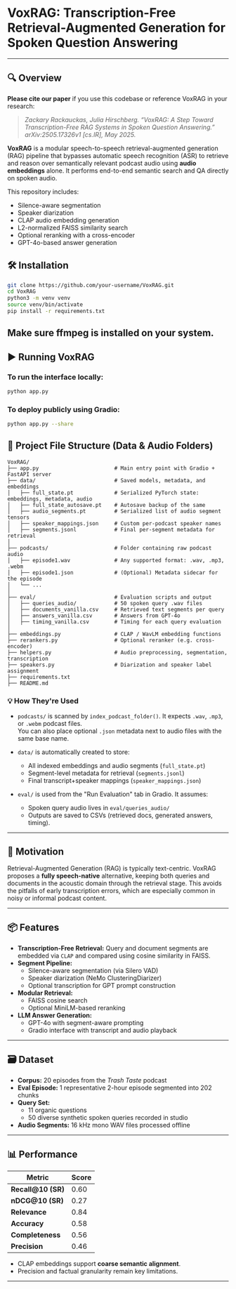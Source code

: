 
# VoxRAG: Transcription-Free Retrieval-Augmented Generation for Spoken Question Answering

---

## 🔍 Overview


**Please cite our paper** if you use this codebase or reference VoxRAG in your research:

> *Zackary Rackauckas, Julia Hirschberg. “VoxRAG: A Step Toward Transcription-Free RAG Systems in Spoken Question Answering.” arXiv:2505.17326v1 [cs.IR], May 2025.*

**VoxRAG** is a modular speech-to-speech retrieval-augmented generation (RAG) pipeline that bypasses automatic speech recognition (ASR) to retrieve and reason over semantically relevant podcast audio using **audio embeddings** alone. It performs end-to-end semantic search and QA directly on spoken audio.

This repository includes:
- Silence-aware segmentation
- Speaker diarization
- CLAP audio embedding generation
- L2-normalized FAISS similarity search
- Optional reranking with a cross-encoder
- GPT-4o-based answer generation

## 🛠️ Installation

```bash
git clone https://github.com/your-username/VoxRAG.git
cd VoxRAG
python3 -m venv venv
source venv/bin/activate
pip install -r requirements.txt
```
Make sure ffmpeg is installed on your system.
---

## ▶️ Running VoxRAG

### To run the interface locally:

```bash
python app.py
```

### To deploy publicly using Gradio:

```bash
python app.py --share
```

## 📁 Project File Structure (Data & Audio Folders)

```
VoxRAG/
├── app.py                        # Main entry point with Gradio + FastAPI server
├── data/                         # Saved models, metadata, and embeddings
│   ├── full_state.pt             # Serialized PyTorch state: embeddings, metadata, audio
│   ├── full_state_autosave.pt    # Autosave backup of the same
│   ├── audio_segments.pt         # Serialized list of audio segment tensors
│   ├── speaker_mappings.json     # Custom per-podcast speaker names
│   ├── segments.jsonl            # Final per-segment metadata for retrieval
│
├── podcasts/                     # Folder containing raw podcast audio
│   ├── episode1.wav              # Any supported format: .wav, .mp3, .webm
│   ├── episode1.json             # (Optional) Metadata sidecar for the episode
│   └── ...
│
├── eval/                         # Evaluation scripts and output
│   ├── queries_audio/            # 50 spoken query .wav files
│   ├── documents_vanilla.csv     # Retrieved text segments per query
│   ├── answers_vanilla.csv       # Answers from GPT-4o
│   ├── timing_vanilla.csv        # Timing for each query evaluation
│
├── embeddings.py                 # CLAP / WavLM embedding functions
├── rerankers.py                  # Optional reranker (e.g. cross-encoder)
├── helpers.py                    # Audio preprocessing, segmentation, transcription
├── speakers.py                   # Diarization and speaker label assignment
├── requirements.txt
├── README.md
```

### 💡 How They're Used

- `podcasts/` is scanned by `index_podcast_folder()`. It expects `.wav`, `.mp3`, or `.webm` podcast files.  
  You can also place optional `.json` metadata next to audio files with the same base name.
  
- `data/` is automatically created to store:
  - All indexed embeddings and audio segments (`full_state.pt`)
  - Segment-level metadata for retrieval (`segments.jsonl`)
  - Final transcript+speaker mappings (`speaker_mappings.json`)

- `eval/` is used from the "Run Evaluation" tab in Gradio. It assumes:
  - Spoken query audio lives in `eval/queries_audio/`
  - Outputs are saved to CSVs (retrieved docs, generated answers, timing).

---

## 🧠 Motivation

Retrieval-Augmented Generation (RAG) is typically text-centric. VoxRAG proposes a **fully speech-native** alternative, keeping both queries and documents in the acoustic domain through the retrieval stage. This avoids the pitfalls of early transcription errors, which are especially common in noisy or informal podcast content.

---

## 📦 Features

- **Transcription-Free Retrieval:** Query and document segments are embedded via `CLAP` and compared using cosine similarity in FAISS.
- **Segment Pipeline:**
  - Silence-aware segmentation (via Silero VAD)
  - Speaker diarization (NeMo ClusteringDiarizer)
  - Optional transcription for GPT prompt construction
- **Modular Retrieval:**
  - FAISS cosine search
  - Optional MiniLM-based reranking
- **LLM Answer Generation:**
  - GPT-4o with segment-aware prompting
  - Gradio interface with transcript and audio playback

---

## 🗃️ Dataset

- **Corpus:** 20 episodes from the *Trash Taste* podcast
- **Eval Episode:** 1 representative 2-hour episode segmented into 202 chunks
- **Query Set:**
  - 11 organic questions
  - 50 diverse synthetic spoken queries recorded in studio
- **Audio Segments:** 16 kHz mono WAV files processed offline

---

## 📊 Performance

| Metric            | Score |
|-------------------|-------|
| **Recall@10 (SR)**| 0.60  |
| **nDCG@10 (SR)**  | 0.27  |
| **Relevance**     | 0.84  |
| **Accuracy**      | 0.58  |
| **Completeness**  | 0.56  |
| **Precision**     | 0.46  |

- CLAP embeddings support **coarse semantic alignment**.
- Precision and factual granularity remain key limitations.

---
